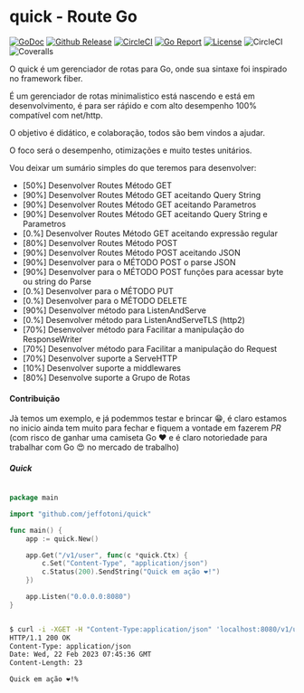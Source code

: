 # quick - Route Go
[![GoDoc](https://godoc.org/github.com/jeffotoni/quick?status.svg)](https://godoc.org/github.com/jeffotoni/quick) [![Github Release](https://img.shields.io/github/v/release/jeffotoni/quick?include_prereleases)](https://img.shields.io/github/v/release/jeffotoni/quick) [![CircleCI](https://dl.circleci.com/status-badge/img/gh/jeffotoni/quick/tree/master.svg?style=svg)](https://dl.circleci.com/status-badge/redirect/gh/jeffotoni/quick/tree/master) [![Go Report](https://goreportcard.com/badge/github.com/jeffotoni/quick)](https://goreportcard.com/badge/github.com/jeffotoni/quick) [![License](https://img.shields.io/github/license/jeffotoni/quick)](https://img.shields.io/github/license/jeffotoni/quick) ![CircleCI](https://img.shields.io/circleci/build/github/jeffotoni/quick/master) ![Coveralls](https://img.shields.io/coverallsCoverage/github/jeffotoni/quick)

O quick é um gerenciador de rotas para Go, onde sua sintaxe foi inspirado no framework fiber.

É um gerenciador de rotas minimalistico está nascendo e está em desenvolvimento, é para ser ráṕido e com alto desempenho 100% compatível com net/http.

O objetivo é didático, e colaboração, todos são bem vindos a ajudar.

O foco será o desempenho, otimizações e muito testes unitários.

Vou deixar um sumário simples do que teremos para desenvolver:

- [50%] Desenvolver Routes Método GET
- [90%] Desenvolver Routes Método GET aceitando Query String
- [90%] Desenvolver Routes Método GET aceitando Parametros 
- [90%] Desenvolver Routes Método GET aceitando Query String e Parametros
- [0.%] Desenvolver Routes Método GET aceitando expressão regular
- [80%] Desenvolver Routes Método POST
- [90%] Desenvolver Routes Método POST aceitando JSON
- [90%] Desenvolver para o MÉTODO POST o parse JSON
- [90%] Desenvolver para o MÉTODO POST funções para acessar byte ou string do Parse
- [0.%] Desenvolver para o MÉTODO PUT
- [0.%] Desenvolver para o MÉTODO DELETE
- [90%] Desenvolver método para ListenAndServe
- [0.%] Desenvolver método para ListenAndServeTLS (http2)
- [70%] Desenvolver método para Facilitar a manipulação do ResponseWriter
- [70%] Desenvolver método para Facilitar a manipulação do Request
- [70%] Desenvolver suporte a ServeHTTP
- [10%] Desenvolver suporte a middlewares
- [80%] Desenvolve suporte a Grupo de Rotas


#### Contribuição 
Jà temos um exemplo, e já podemmos testar e brincar 😁, é claro estamos no inicio ainda tem muito para fechar e fiquem a vontade em fazerem *PR* (com risco de ganhar uma camiseta Go ❤️ e é claro notoriedade para trabalhar com Go 😍 no mercado de trabalho)

##### Quick
```go

package main

import "github.com/jeffotoni/quick"

func main() {
	app := quick.New()

	app.Get("/v1/user", func(c *quick.Ctx) {
		c.Set("Content-Type", "application/json")
		c.Status(200).SendString("Quick em ação ❤️!")
	})

	app.Listen("0.0.0.0:8080")
}

```

```bash

$ curl -i -XGET -H "Content-Type:application/json" 'localhost:8080/v1/user'
HTTP/1.1 200 OK
Content-Type: application/json
Date: Wed, 22 Feb 2023 07:45:36 GMT
Content-Length: 23

Quick em ação ❤️!% 

```


